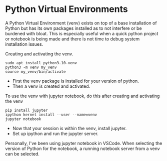 # Python Virtual Environments

A Python Virtual Environment (venv) exists on top of a base installation of Python but has its own packages installed as to not interfere or be burdened with bloat. This is especially useful when a quick python project or notebook is being made and there is not time to debug system installation issues.

Creating and activating the venv.
```
sudo apt install python3.10-venv
python3 -m venv my_venv
source my_venv/bin/activate
```
- First the venv package is installed for your version of python.
- Then a venv is created and activated.

To use the venv with jupyter notebook, do this after creating and activating the venv
```
pip install jupyter
ipython kernel install --user --name=venv
jupyter notebook
```
- Now that your session is within the venv, install jupyter.
- Set up ipython and run the jupyter server.

Personally, I've been using jupyter notebook in VSCode. When selecting the version of Python for the notebook, a running notebook server from a venv can be selected.